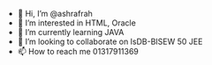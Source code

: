 - 👋 Hi, I’m @ashrafrah
- 👀 I’m interested in HTML, Oracle
- 🌱 I’m currently learning JAVA
- 💞️ I’m looking to collaborate on IsDB-BISEW 50 JEE
- 📫 How to reach me 01317911369

<!---
ashrafrah/ashrafrah is a ✨ special ✨ repository because its `README.md` (this file) appears on your GitHub profile.
You can click the Preview link to take a look at your changes.
--->
